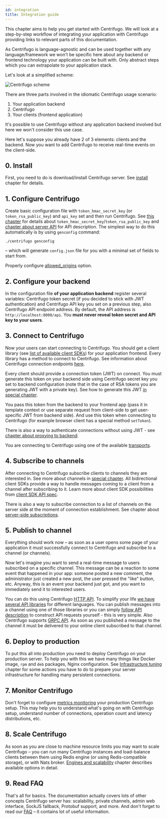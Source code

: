 ```yaml
---
id: integration
title: Integration guide
---
```


This chapter aims to help you get started with Centrifugo. We will look at a step-by-step workflow of integrating your application with Centrifugo providing links to relevant parts of this documentation.

As Centrifugo is language-agnostic and can be used together with any language/framework we won't be specific here about any backend or frontend technology your application can be built with. Only abstract steps which you can extrapolate to your application stack.

Let's look at a simplified scheme:

![Centrifugo scheme](/img/protocol_pub_sub.png)

There are three parts involved in the idiomatic Centrifugo usage scenario:

1. Your application backend
1. Centrifugo
1. Your clients (frontend application)

It's possible to use Centrifugo without any application backend involved but here we won't consider this use case. 

Here let's suppose you already have 2 of 3 elements: clients and the backend. Now you want to add Centrifugo to receive real-time events on the client-side.

## 0. Install

First, you need to do is download/install Centrifugo server. See [install](installation.md) chapter for details.

## 1. Configure Centrifugo

Create basic configuration file with `token_hmac_secret_key` (or `token_rsa_public_key`) and `api_key` set and then run Centrifugo. See [this chapter](../server/configuration.md) for details about `token_hmac_secret_key`/`token_rsa_public_key` and [chapter about server API](../server/server_api.md) for API description. The simplest way to do this automatically is by using `genconfig` command:

```
./centrifugo genconfig
```

– which will generate `config.json` file for you with a minimal set of fields to start from.

Properly configure [allowed_origins](../server/configuration.md#allowed_origins) option.

## 2. Configure your backend

In the configuration file **of your application backend** register several variables: Centrifugo token secret (if you decided to stick with JWT authentication) and Centrifugo API key you set on a previous step, also Centrifugo API endpoint address. By default, the API address is `http://localhost:8000/api`. You **must never reveal token secret and API key to your users**.

## 3. Connect to Centrifugo

Now your users can start connecting to Centrifugo. You should get a client library (see [list of available client SDKs](../transports/client_sdk.md)) for your application frontend. Every library has a method to connect to Centrifugo. See information about Centrifugo connection endpoints [here](../server/configuration.md#endpoint-configuration).

Every client should provide a connection token (JWT) on connect. You must generate this token on your backend side using Centrifugo secret key you set to backend configuration (note that in the case of RSA tokens you are generating JWT with a private key). See how to generate this JWT [in special chapter](../server/authentication.md).

You pass this token from the backend to your frontend app (pass it in template context or use separate request from client-side to get user-specific JWT from backend side). And use this token when connecting to Centrifugo (for example browser client has a special method `setToken`).

There is also a way to authenticate connections without using JWT - see [chapter about proxying to backend](../server/proxy.md).

You are connecting to Centrifugo using one of the available [transports](../transports/overview.md).

## 4. Subscribe to channels

After connecting to Centrifugo subscribe clients to channels they are interested in. See more about channels in [special chapter](../server/channels.md). All bidirectional client SDKs provide a way to handle messages coming to a client from a channel after subscribing to it. Learn more about client SDK possibilities from [client SDK API spec](../transports/client_api.md).

There is also a way to subscribe connection to a list of channels on the server side at the moment of connection establishment. See chapter about [server-side subscriptions](../server/server_subs.md).

## 5. Publish to channel

Everything should work now – as soon as a user opens some page of your application it must successfully connect to Centrifugo and subscribe to a channel (or channels).

Now let's imagine you want to send a real-time message to users subscribed on a specific channel. This message can be a reaction to some event that happened in your app: someone posted a new comment, the administrator just created a new post, the user pressed the "like" button, etc. Anyway, this is an event your backend just got, and you want to immediately send it to interested users.

You can do this using Centrifugo [HTTP API](../server/server_api.md). To simplify your life [we have several API libraries](../server/server_api.md#http-api-libraries) for different languages. You can publish messages into a channel using one of those libraries or you can simply [follow API description](../server/server_api.md#http-api) to construct API requests yourself - this is very simple. Also Centrifugo supports [GRPC API](../server/server_api.md#grpc-api). As soon as you published a message to the channel it must be delivered to your online client subscribed to that channel.

## 6. Deploy to production

To put this all into production you need to deploy Centrifugo on your production server. To help you with this we have many things like Docker image, `rpm` and `deb` packages, Nginx configuration. See [Infrastructure tuning](../server/infra_tuning.md) chapter for some actions you have to do to prepare your server infrastructure for handling many persistent connections.

## 7. Monitor Centrifugo

Don't forget to configure [metrics monitoring](../server/monitoring.md) your production Centrifugo setup. This may help you to understand what's going on with Centrifugo setup, understand number of connections, operation count and latency distributions, etc.

## 8. Scale Centrifugo

As soon as you are close to machine resource limits you may want to scale Centrifugo – you can run many Centrifugo instances and load-balance clients between them using Redis engine (or using Redis-compatible storage), or with Nats broker. [Engines and scalability](../server/engines.md) chapter describes available options in detail.

## 9. Read FAQ

That's all for basics. The documentation actually covers lots of other concepts Centrifugo server has: scalability, private channels, admin web interface, SockJS fallback, Protobuf support, and more. And don't forget to read our [FAQ](../faq/index.md) – it contains lot of useful information.
